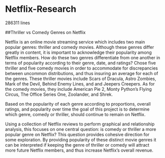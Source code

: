 # Netflix-Research

286311 lines


##Thriller vs Comedy Genres on Netflix

Netflix is an online movie streaming service which includes two main popular genres: thriller and comedy movies. Although these genres differ greatly in content, it is important to acknowledge their popularity among Netflix members. How do these two genres differentiate from one another in terms of popularity according to their genre, date, and ratings?
Chose five thriller and five comedy movies in order to accommodate for discrepancies between uncommon distributions, and thus insuring an average for each of the genres. These thriller movies include Scars of Dracula, Astro Zombies, Mark of the Devil, Behind Enemy Lines, and and Jeepers Creepers. As for the comedy movies, they include American Pie 2, Monty Python’s Flying Circus, The Office Series One, Zoolander, and Shrek. 

Based on the popularity of each genre according to proportions, overall ratings, and popularity over time the goal of this project is to determine which genre, comedy or thriller, should continue to remain on Netflix.

Using a collection of Netflix reviews to perform graphical and relationship analysis, this focuses on one central question: is comedy or thriller a more popular genre on Netflix? This question provides cohesive direction for some exploration.
By providing popularity of these distinct movie genres it can be interpreted if keeping the genre of thriller or comedy will attract more future Netflix members, and thus increase Netflix’s overall revenue.
